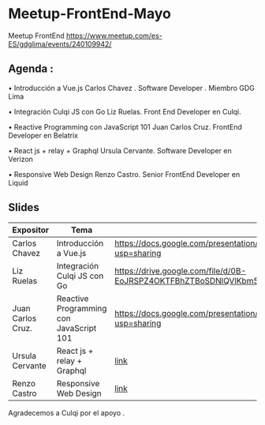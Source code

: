 # Meetup-FrontEnd-Mayo

Meetup FrontEnd https://www.meetup.com/es-ES/gdglima/events/240109942/

## Agenda :

• Introducción a Vue.js Carlos Chavez . Software Developer . Miembro GDG Lima

• Integración Culqi JS con Go Liz Ruelas. Front End Developer en Culqi.

• Reactive Programming con JavaScript 101 Juan Carlos Cruz. FrontEnd Developer en Belatrix

• React js + relay + Graphql Ursula Cervante. Software Developer en Verizon

• Responsive Web Design Renzo Castro. Senior FrontEnd Developer en Liquid


## Slides 

Expositor | Tema  | Presentaciòn | Github
------------ | ------------- | ------------- | -------------
Carlos Chavez  | Introducción a Vue.js | https://docs.google.com/presentation/d/1_h5wAJtsdKrd8yUdSEValicNkRbJvcdWOHNVbPMiauU/edit?usp=sharing
Liz Ruelas | Integración Culqi JS con Go | https://drive.google.com/file/d/0B-EoJRSPZ4OKTFBhZTBoSDNlQVlKbm51V2RkNWZIbVhRUVVr/view?usp=sharing
Juan Carlos Cruz. | Reactive Programming con JavaScript 101 | https://docs.google.com/presentation/d/1wk6YZvbMjy7t0g_oEgdLHoKETXIB6zoSQWv2_3j4U0A/edit?usp=sharing
Ursula Cervante | React js + relay + Graphql | [link](link)
Renzo Castro | Responsive Web Design  | [link](link)

Agradecemos a Culqi por el apoyo .
